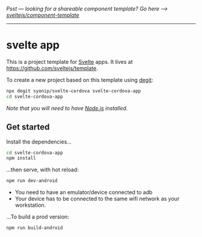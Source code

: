 *Psst — looking for a shareable component template? Go here --> [sveltejs/component-template](https://github.com/sveltejs/component-template)*

---

# svelte app

This is a project template for [Svelte](https://svelte.dev) apps. It lives at https://github.com/sveltejs/template.

To create a new project based on this template using [degit](https://github.com/Rich-Harris/degit):

```bash
npx degit syonip/svelte-cordova svelte-cordova-app
cd svelte-cordova-app
```

*Note that you will need to have [Node.js](https://nodejs.org) installed.*


## Get started

Install the dependencies...

```bash
cd svelte-cordova-app
npm install
```

...then serve, with hot reload:

```bash
npm run dev-android
```

* You need to have an emulator/device connected to adb 
* Your device has to be connected to the same wifi network as your workstation.

...To build a prod version:

```bash
npm run build-android
```
